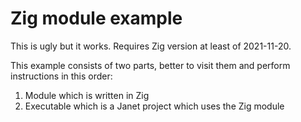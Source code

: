 # Zig module example

This is ugly but it works. Requires Zig version at least of 2021-11-20.

This example consists of two parts, better to visit them and perform
instructions in this order:
1. Module which is written in Zig
2. Executable which is a Janet project which uses the Zig module

